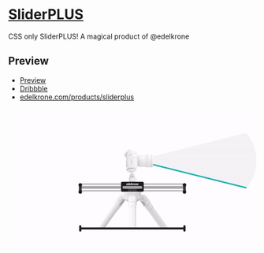 # [SliderPLUS](https://codepen.io/dnomak/full/MLJqrX)

CSS only SliderPLUS! A magical product of @edelkrone

## Preview
 - [Preview](https://codepen.io/dnomak/full/MLJqrX)
 - [Dribbble](https://dribbble.com/shots/5945486-edelkrone-SliderPLUS)
 - [edelkrone.com/products/sliderplus](https://edelkrone.com/products/sliderplus)

![](https://github.com/dnomak/sliderplus/blob/master/img/sliderplus.gif?raw=true)